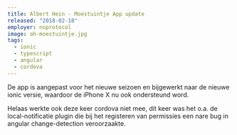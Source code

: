 ```yaml
---
title: Albert Hein - Moestuintje App update
released: "2018-02-18"
employer: noprotocol
image: ah-moestuintje.jpg
tags:
  - ionic
  - typescript
  - angular
  - cordova
---
```


De app is aangepast voor het nieuwe seizoen en bijgewerkt naar de nieuwe ionic versie, waardoor de iPhone X nu ook ondersteund word.

Helaas werkte ook deze keer cordova niet mee, dit keer was het o.a. de local-notificatie plugin die bij het registeren van permissies een nare bug in angular change-detection veroorzaakte.
